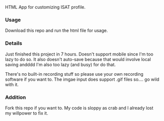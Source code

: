 HTML App for customizing ISAT profile.

### Usage
Download this repo and run the html file for usage.

### Details
Just finished this project in 7 hours. Doesn't support mobile since I'm too lazy to do so.
It also doesn't auto-save because that would involve local saving andddd I'm also too lazy (and busy) for do that.

There's no built-in recording stuff so please use your own recording software if you want to.
The imgae input does support .gif files so.... go wild with it.

### Addition
Fork this repo if you want to. My code is sloppy as crab and I already lost my willpower to fix it.
